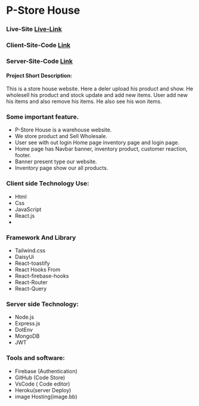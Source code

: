 # P-Store House

### Live-Site [Live-Link](https://product-store-house.web.app/)
### Client-Site-Code [Link](https://github.com/Abdur-Rahman-Argon/product-warehouse-client)
### Server-Site-Code [Link](https://github.com/Abdur-Rahman-Argon/product-warehouse-server)

#### Project Short Description:
This is a store house website. Here a deler upload his product and show. He wholesell his product and stock update and add new items. User add new his items and also remove his items. He also see his  won items.

### Some important feature.

- P-Store House is a warehouse website.
- We store product and Sell Wholesale.
- User see with out login Home page inventory page and login page.
- Home page has Navbar banner, inventory product, customer reaction, footer.
- Banner present type our website.
- Inventory page show our all products.

### Client side Technology Use:

- Html
- Css
- JavaScript
- React.js
-

### Framework And Library

- Tailwind.css
- DaisyUi
- React-toastify
- React Hooks From
- React-firebase-hooks
- React-Router
- React-Query

### Server side Technology:

- Node.js
- Express.js
- DotEnv
- MongoDB
- JWT

### Tools and software:

- Firebase (Authentication)
- GitHub (Code Store)
- VsCode ( Code editor)
- Heroku(server Deploy)
- image Hosting(image.bb)

<!-- ### Some user information:

- User email: User1@gmail.com
- User password: ThisIsUserOne

- User email: User2@gmail.com
- User password: ThisIsUserTwo

- User email: User3@gmail.com
- User password: ThisIsUserThree -->
